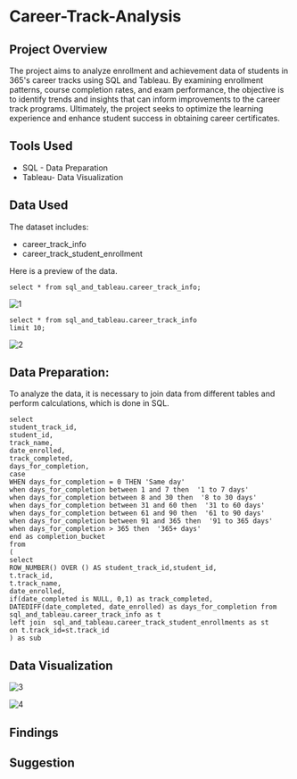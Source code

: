 # Career-Track-Analysis
## Project Overview
The project aims to analyze enrollment and achievement data of students in 365's career tracks using SQL and Tableau. By examining enrollment patterns, course completion rates, and exam performance, the objective is to identify trends and insights that can inform improvements to the career track programs. Ultimately, the project seeks to optimize the learning experience and enhance student success in obtaining career certificates.

## Tools Used
- SQL - Data Preparation
- Tableau- Data Visualization

## Data Used
The dataset includes:
- career_track_info
- career_track_student_enrollment
  
Here is a preview of the data.
  
  ``` {sql}
  select * from sql_and_tableau.career_track_info;
  ```
  ![1](https://github.com/alinah1214/Career-Track-Analysis/assets/149886043/0c39d575-cdc1-4550-af08-4d7d182c138f)

  ``` {sql}
  select * from sql_and_tableau.career_track_info
  limit 10;
  ```
  
![2](https://github.com/alinah1214/Career-Track-Analysis/assets/149886043/30354671-6490-4cf2-994d-c316a0600932)


## Data Preparation:
To analyze the data, it is necessary to join data from different tables and perform calculations, which is done in SQL.

  ``` {sql}
  select
student_track_id,
student_id,
track_name,
date_enrolled,
track_completed,
days_for_completion,
 case
WHEN days_for_completion = 0 THEN 'Same day' 
when days_for_completion between 1 and 7 then  '1 to 7 days'
when days_for_completion between 8 and 30 then  '8 to 30 days'
when days_for_completion between 31 and 60 then  '31 to 60 days'
when days_for_completion between 61 and 90 then  '61 to 90 days'
when days_for_completion between 91 and 365 then  '91 to 365 days'
when days_for_completion > 365 then  '365+ days'
end as completion_bucket
 from 
(
select
ROW_NUMBER() OVER () AS student_track_id,student_id,
 t.track_id,
 t.track_name,
date_enrolled,
if(date_completed is NULL, 0,1) as track_completed,
DATEDIFF(date_completed, date_enrolled) as days_for_completion from sql_and_tableau.career_track_info as t 
left join  sql_and_tableau.career_track_student_enrollments as st
on t.track_id=st.track_id
) as sub
  ```

## Data Visualization


![3](https://github.com/alinah1214/Career-Track-Analysis/assets/149886043/47ae74a3-1adf-4ea8-bf3b-c4cac5ba972f)




![4](https://github.com/alinah1214/Career-Track-Analysis/assets/149886043/0c28f3ce-d173-4504-a312-e51fa846c374)




## Findings


## Suggestion








  
